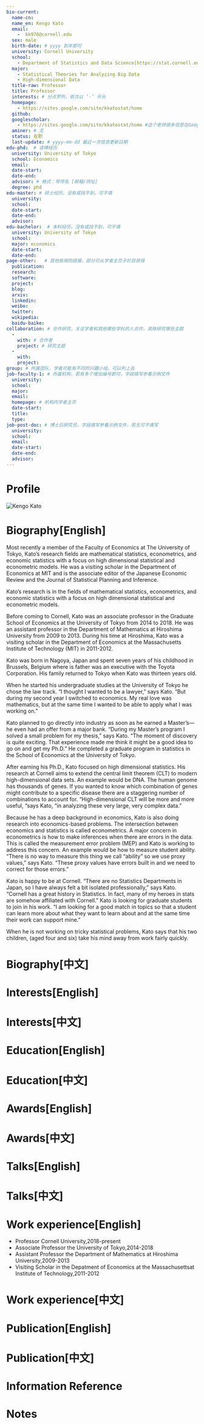 ```yaml
---
bio-current:
  name-cn: 
  name_en: Kengo Kato 
  email: 
    -  kk976@cornell.edu
  sex: male
  birth-date: # yyyy 到年即可
  university: Cornell University 
  school:
    - Department of Statistics and Data Science[https://stat.cornell.edu/]
  major: 
    - Statistical Theories for Analyzing Big Data 
    - High-dimensional Data
  title-raw: Professor
  title: Professor
  interests: # 分点罗列，依次以 ‘-’ 开头
  homepage: 
    - https://sites.google.com/site/kkatostat/home 
  github: 
  googlescholar: 
    - https://sites.google.com/site/kkatostat/home #这个老师很多信息在Google上，我还不会翻墙找。。
  aminer: # 无
  status: 在职
  last-update: # yyyy-mm-dd 最近一次信息更新日期
edu-phd:  # 读博经历
  university: University of Tokyo
  school: Economics
  email: 
  date-start: 
  date-end: 
  advisor: # 格式：导师名 [邮箱/网址]
  degree: phd
edu-master: # 硕士经历，没有或找不到，可不填
  university: 
  school: 
  date-start: 
  date-end: 
  advisor:
edu-bachelor:  # 本科经历，没有或找不到，可不填
  university: University of Tokyo
  school: 
  major: economics
  date-start: 
  date-end: 
page-other:   # 其他有用的链接，部分可从学者主页子栏目获得
  publication: 
  research: 
  software: 
  project: 
  blog: 
  arxiv: 
  linkedin: 
  weibo:
  twitter:
  wikipedia:
  baidu-baike:
collaboration: # 合作研究，关注学者和其他哪些学科的人合作，具体研究哪些主题
  - 
    with: # 合作者
    project: # 研究主题
  - 
    with: 
    project: 
group: # 所属团队，学者可能有不同的兴趣小组，可以列上去
job-faculty-1: # 所属机构，若有多个增加编号即可，字段填写参看示例文件
  university: 
  school: 
  major: 
  email: 
  homepage: # 机构内学者主页
  date-start: 
  title: 
  type: 
job-post-doc: # 博士后研究员，字段填写参看示例文件，若无可不填写
  university: 
  school: 
  email: 
  date-start: 
  date-end: 
  advisor: 
---
```


# Profile

![Kengo Kato ](https://stat.cornell.edu/sites/default/files/styles/square_portrait/public/kato%20kengo.jpg?itok=JDh9_Hq9)

# Biography[English]
Most recently a member of the Faculty of Economics at The University of Tokyo, Kato’s research fields are mathematical statistics, econometrics, and economic statistics with a focus on high dimensional statistical and econometric models. He was a visiting scholar in the Department of Economics at MIT and is the associate editor of the Japanese Economic Review and the Journal of Statistical Planning and Inference.

Kato’s research is in the fields of mathematical statistics, econometrics, and economic statistics with a focus on high dimensional statistical and econometric models.

Before coming to Cornell, Kato was an associate professor in the Graduate School of Economics at the University of Tokyo from 2014 to 2018. He was an assistant professor in the Department of Mathematics at Hiroshima University from 2009 to 2013. During his time at Hiroshima, Kato was a visiting scholar in the Department of Economics at the Massachusetts Institute of Technology (MIT) in 2011-2012.

Kato was born in Nagoya, Japan and spent seven years of his childhood in Brussels, Belgium where is father was an executive with the Toyota Corporation. His family returned to Tokyo when Kato was thirteen years old.

When he started his undergraduate studies at the University of Tokyo he chose the law track. “I thought I wanted to be a lawyer,” says Kato. “But during my second year I switched to economics. My real love was mathematics, but at the same time I wanted to be able to apply what I was working on.”

Kato planned to go directly into industry as soon as he earned a Master’s—he even had an offer from a major bank. “During my Master’s program I solved a small problem for my thesis,” says Kato. “The moment of discovery is quite exciting. That experience made me think it might be a good idea to go on and get my Ph.D.” He completed a graduate program in statistics in the School of Economics at the University of Tokyo.

After earning his Ph.D., Kato focused on high dimensional statistics. His research at Cornell aims to extend the central limit theorem (CLT) to modern high-dimensional data sets. An example would be DNA. The human genome has thousands of genes. If you wanted to know which combination of genes might contribute to a specific disease there are a staggering number of combinations to account for. “High-dimensional CLT will be more and more useful, “says Kato, “in analyzing these very large, very complex data.”

Because he has a deep background in economics, Kato is also doing research into economics-based problems. The intersection between economics and statistics is called econometrics. A major concern in econometrics is how to make inferences when there are errors in the data. This is called the measurement error problem (MEP) and Kato is working to address this concern. An example would be how to measure student ability. “There is no way to measure this thing we call “ability” so we use proxy values,” says Kato. “These proxy values have errors built in and we need to correct for those errors.”

Kato is happy to be at Cornell. “There are no Statistics Departments in Japan, so I have always felt a bit isolated professionally,” says Kato. “Cornell has a great history in Statistics. In fact, many of my heroes in stats are somehow affiliated with Cornell.” Kato is looking for graduate students to join in his work. “I am looking for a good match in topics so that a student can learn more about what they want to learn about and at the same time their work can support mine.”

When he is not working on tricky statistical problems, Kato says that his two children, (aged four and six) take his mind away from work fairly quickly.

# Biography[中文]

# Interests[English]

# Interests[中文]

# Education[English]

# Education[中文]

# Awards[English]

# Awards[中文]

# Talks[English]

# Talks[中文]

# Work experience[English]
- Professor Cornell University,2018-present
- Associate Professor the University of Tokyo,2014-2018
- Assistant Professor the Department of Mathematics at Hiroshima University,2009-2013
- Visiting Scholar in the Depatment of Economics at the Massachusettsat Institute of Technology,2011-2012

# Work experience[中文]

# Publication[English]

# Publication[中文]

# Information Reference

# Notes